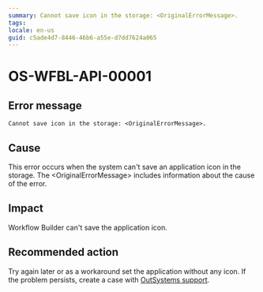 ```yaml
---
summary: Cannot save icon in the storage: <OriginalErrorMessage>.
tags:
locale: en-us
guid: c5ade4d7-8446-46b6-a55e-d7dd7624a065
---
```


# OS-WFBL-API-00001

## Error message

`Cannot save icon in the storage: <OriginalErrorMessage>.`

## Cause

This error occurs when the system can't save an application icon in the storage.
The &lt;OriginalErrorMessage&gt; includes information about the cause of the error.

## Impact

Workflow Builder can't save the application icon.

## Recommended action

Try again later or as a workaround set the application without any icon. If the problem persists, create a case with [OutSystems support](https://success.outsystems.com/Support).
